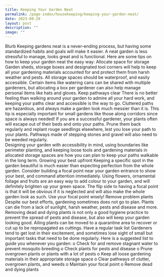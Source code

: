 ```yaml
---
title: Keeping Your Garden Neat
permalink: /page-index/housekeeping/keeping-your-garden-neat/
date: 2023-09-29
layout: post
description: ""
image: ""
---
```

Blurb
Keeping gardens neat is a never-ending process, but having some standardized habits and goals will make it easier. A neat garden is less stressful to manage, looks great and is functional. Here are some tips on how to keep your garden neat the easy way:
Allocate space for storage
Garden sheds, storage boxes and designated tool corners will help to keep all your gardening materials accounted for and protect them from harsh weather and pests. All storage spaces should be waterproof, and easily accessible.
Certain items like watering cans can be shared with multiple gardeners, but allocating a box per gardener can also help manage personal items like hats and gloves.
Keep pathways clear
There is no better feeling than walking around your garden to admire all your hard work, and keeping your paths clear and accessible is the way to go. Cluttered paths are hazardous, and always make a garden look much messier than it is. This tip is especially important for small gardens like those along corridors since space is always needed!
If you are a successful gardener, your plants often will escape out of their beds and onto your paths. Prune them back regularly and replant rouge seedlings elsewhere, lest you lose your path to your plants. Pathways made of stepping stones and gravel will also need to be weeded regularly.  
Designing your garden with accessibility in mind, using boundaries like perimeter planting, and keeping loose tools and gardening materials in allocated storage spaces are how you can plan to keep your paths walkable in the long term. 
Growing your best upfront
Keeping a specific spot in the garden beautiful is much easier than expecting perfection from the whole garden. Consider building a focal point near your garden entrance to show your best, and command attention immediately. Using flowers, ornamental foliage and fruits are an easy way to add colour to your garden, and will definitely brighten up your green space. 
The flip side to having a focal point is that it will be obvious if it is neglected and will also make the whole garden look as such. Use your focal point wisely!
Remove problem plants
Despite our best efforts, gardening sometimes does not go to plan. Plants can die from a lack of sunlight, harsh weather, pests and disease and more. Removing dead and dying plants is not only a good hygiene practice to prevent the spread of pests and disease, but also will keep your garden looking good. 
Ailing plants can be moved to a quarantine area to recover or cut up to be repropagated as cuttings. 
Have a regular task list
Gardeners tend to get lost in their excitement, and sometimes lose sight of small but important tasks that need to be done regularly. Here is a suggested list to guide you whenever you garden:
o	Check for and remove stagnant water to prevent mosquito breeding
o	Check plants for pests and disease
o	Prune overgrown plants or plants with a lot of pests
o	Keep all loose gardening materials in their appropriate storage space
o	Clear pathways of clutter, overgrown plants, and weeds
o	Maintain your focal point
o	Remove dead and dying plants
 
